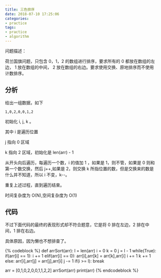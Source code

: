 ```yaml
---
title: 三色排序
date: 2018-07-10 17:25:06
categories:
- practice
tags:
- practice
- algorithm
---
```

问题描述：

荷兰国旗问题，只包含 0，1，2 的数组进行排序，要求所有的 0 都放在数组的左边， 1 放在数组的中间， 2 放在数组的右边。要求使用交换、原地排序而不使用计数排序。

<!-- more -->

## 分析

给出一组数据，如下

	1,0,2,0,0,1,2
	
初始化 i, j, k 。

其中 i 是遍历位置

j 指向 0 区域

k 指向 2 区域，初始化是 len(arr) - 1

从开头向后遍历，每遍历一个数，i 的值加 1 ，如果是 1，则不管，如果是 0 则和第一个数交换，然后 j++,如果是 2，则交换 k 所指位置的数，但是交换来的数是什么并不知道，所以 i 不变，k--。

重复上述过程，直到遍历结束。

时间复杂度为 O(N),空间复杂度为 O(1)

## 代码

不过下面代码的最终的表现形式却不符合题意，它是将 0 排在左边，2 排在中间，1 排在右边。

具体原因，因为懒也不想排查了。

{% codeblock %}
def arrSort(arr):
    l = len(arr)
    i = 0
    k = 0
    j = l - 1
    while(True):
        if(arr[i] == 1):
            i += 1
        elif(arr[i] == 0):
            arr[i],arr[k] = arr[k],arr[i]
            i += 1
            k += 1
        else:
            arr[i],arr[j] = arr[j],arr[i]
            j -= 1
        if(i >= l):
            break

arr = [0,1,0,2,0,0,1,1,2,2]
arrSort(arr)
print(arr)
{% endcodeblock %}

